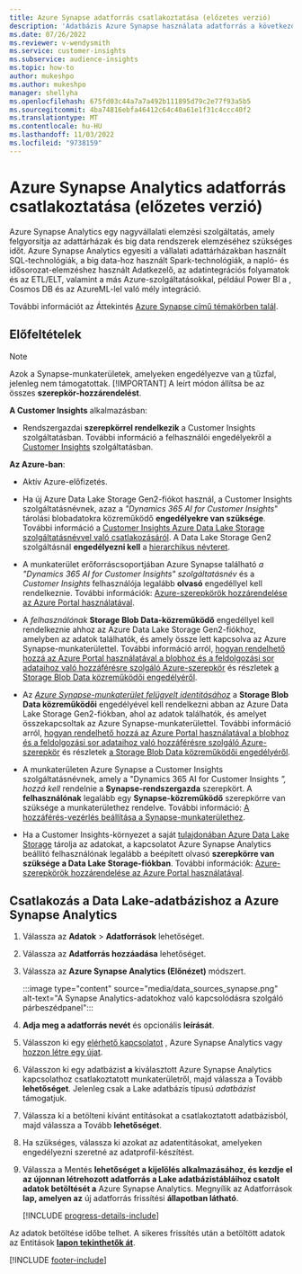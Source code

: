 ```yaml
---
title: Azure Synapse adatforrás csatlakoztatása (előzetes verzió)
description: 'Adatbázis Azure Synapse használata adatforrás a következőben: Dynamics 365 Customer Insights.'
ms.date: 07/26/2022
ms.reviewer: v-wendysmith
ms.service: customer-insights
ms.subservice: audience-insights
ms.topic: how-to
author: mukeshpo
ms.author: mukeshpo
manager: shellyha
ms.openlocfilehash: 675fd03c44a7a7a492b111895d79c2e77f93a5b5
ms.sourcegitcommit: 4ba74816ebfa46412c64c40a61e1f31c4ccc40f2
ms.translationtype: MT
ms.contentlocale: hu-HU
ms.lasthandoff: 11/03/2022
ms.locfileid: "9738159"
---
```

# <a name="connect-an-azure-synapse-analytics-data-source-preview"></a>Azure Synapse Analytics adatforrás csatlakoztatása (előzetes verzió)

Azure Synapse Analytics egy nagyvállalati elemzési szolgáltatás, amely felgyorsítja az adattárházak és big data rendszerek elemzéséhez szükséges időt. Azure Synapse Analytics egyesíti a vállalati adattárházakban használt SQL-technológiák, a big data-hoz használt Spark-technológiák, a napló- és idősorozat-elemzéshez használt Adatkezelő, az adatintegrációs folyamatok és az ETL/ELT, valamint a más Azure-szolgáltatásokkal, például Power BI a , Cosmos DB és az AzureML-lel való mély integráció.

További információt az Áttekintés [Azure Synapse című témakörben talál](/azure/synapse-analytics/overview-what-is).

## <a name="prerequisites"></a>Előfeltételek

> [!NOTE]
> Azok a Synapse-munkaterületek, amelyeken engedélyezve van [a](/azure/synapse-analytics/security/synapse-workspace-ip-firewall) tűzfal, jelenleg nem támogatottak.
> [!IMPORTANT]
> A leírt módon állítsa be az összes **szerepkör-hozzárendelést**.  

**A Customer Insights** alkalmazásban:

* Rendszergazdai **szerepkörrel rendelkezik** a Customer Insights szolgáltatásban. További információ a felhasználói engedélyekről a [Customer Insights](permissions.md#add-users) szolgáltatásban.

**Az Azure-ban**:

- Aktív Azure-előfizetés.

- Ha új Azure Data Lake Storage Gen2-fiókot használ, a Customer Insights szolgáltatásnévnek, azaz a *"Dynamics 365 AI for Customer Insights*" tárolási blobadatokra közreműködő **engedélyekre van szüksége**. További információ a [Customer Insights Azure Data Lake Storage szolgáltatásnévvel való csatlakozásáról](connect-service-principal.md). A Data Lake Storage Gen2 szolgáltásnál **engedélyezni kell** a [hierarchikus névteret](/azure/storage/blobs/data-lake-storage-namespace).

- A munkaterület erőforráscsoportjában Azure Synapse található *a "Dynamics 365 AI for Customer Insights" szolgáltatásnév* és a *Customer Insights* felhasználója legalább **olvasó** engedéllyel kell rendelkeznie. További információk: [Azure-szerepkörök hozzárendelése az Azure Portal használatával](/azure/role-based-access-control/role-assignments-portal).

- A *felhasználónak* **Storage Blob Data-közreműködő** engedéllyel kell rendelkeznie ahhoz az Azure Data Lake Storage Gen2-fiókhoz, amelyben az adatok találhatók, és amely össze lett kapcsolva az Azure Synapse-munkaterülettel. További információ arról, [hogyan rendelhető hozzá az Azure Portal használatával a blobhoz és a feldolgozási sor adataihoz való hozzáférésre szolgáló Azure-szerepkör](/azure/storage/common/storage-auth-aad-rbac-portal) és részletek [a Storage Blob Data közreműködői engedélyéről](/azure/role-based-access-control/built-in-roles#storage-blob-data-contributor).

- Az *[Azure Synapse-munkaterület felügyelt identitásához](/azure/synapse-analytics/security/synapse-workspace-managed-identity)* a **Storage Blob Data közreműködői** engedélyével kell rendelkezni abban az Azure Data Lake Storage Gen2-fiókban, ahol az adatok találhatók, és amelyet összekapcsoltak az Azure Synapse-munkaterülettel. További információ arról, [hogyan rendelhető hozzá az Azure Portal használatával a blobhoz és a feldolgozási sor adataihoz való hozzáférésre szolgáló Azure-szerepkör](/azure/storage/common/storage-auth-aad-rbac-portal) és részletek [a Storage Blob Data közreműködői engedélyéről](/azure/role-based-access-control/built-in-roles#storage-blob-data-contributor).

- A munkaterületen Azure Synapse a Customer Insights szolgáltatásnévnek, amely a "Dynamics 365 AI for Customer Insights *", hozzá kell* rendelnie a **Synapse-rendszergazda** szerepkört. A **felhasználónak** legalább egy **Synapse-közreműködő** szerepkörre van szüksége a munkaterülethez rendelve. További információ: [A hozzáférés-vezérlés beállítása a Synapse-munkaterülethez](/azure/synapse-analytics/security/how-to-set-up-access-control).

- Ha a Customer Insights-környezet a saját [tulajdonában Azure Data Lake Storage](own-data-lake-storage.md) tárolja az adatokat, a kapcsolatot Azure Synapse Analytics beállító felhasználónak legalább a beépített olvasó **szerepkörre van szüksége a Data Lake Storage-fiókban**. További információk: [Azure-szerepkörök hozzárendelése az Azure Portal használatával](/azure/role-based-access-control/role-assignments-portal).

## <a name="connect-to-the-data-lake-database-in-azure-synapse-analytics"></a>Csatlakozás a Data Lake-adatbázishoz a Azure Synapse Analytics

1. Válassza az **Adatok** > **Adatforrások** lehetőséget.

1. Válassza az **Adatforrás hozzáadása** lehetőséget.

1. Válassza az **Azure Synapse Analytics (Előnézet)** módszert.

   :::image type="content" source="media/data_sources_synapse.png" alt-text="A Synapse Analytics-adatokhoz való kapcsolódásra szolgáló párbeszédpanel":::
  
1. **Adja meg a adatforrás nevét** és opcionális **leírását**.

1. Válasszon ki egy [elérhető kapcsolatot](connections.md) , Azure Synapse Analytics vagy [hozzon létre egy újat](export-azure-synapse-analytics.md#set-up-connection-to-azure-synapse).

1. Válasszon ki egy adatbázist **a** kiválasztott Azure Synapse Analytics kapcsolathoz csatlakoztatott munkaterületről, majd válassza a Tovább **lehetőséget**. Jelenleg csak a Lake adatbázis típusú *adatbázist* támogatjuk.

1. Válassza ki a betölteni kívánt entitásokat a csatlakoztatott adatbázisból, majd válassza a Tovább **lehetőséget**.

1. Ha szükséges, válassza ki azokat az adatentitásokat, amelyeken engedélyezni szeretné az adatprofil-készítést.

1. Válassza a Mentés **lehetőséget a kijelölés alkalmazásához, és kezdje el az újonnan létrehozott adatforrás a Lake adatbázistábláihoz csatolt adatok betöltését a** Azure Synapse Analytics. Megnyílik az Adatforrások **lap, amelyen az** új adatforrás frissítési **állapotban látható**.

   [!INCLUDE [progress-details-include](includes/progress-details-pane.md)]

Az adatok betöltése időbe telhet. A sikeres frissítés után a betöltött adatok az Entitások [**lapon tekinthetők át**](entities.md).

[!INCLUDE [footer-include](includes/footer-banner.md)]
